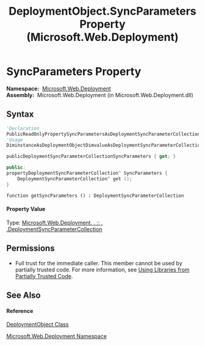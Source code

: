 ﻿---
title: DeploymentObject.SyncParameters Property  (Microsoft.Web.Deployment)
TOCTitle: SyncParameters Property
ms:assetid: P:Microsoft.Web.Deployment.DeploymentObject.SyncParameters
ms:mtpsurl: https://msdn.microsoft.com/en-us/library/microsoft.web.deployment.deploymentobject.syncparameters(v=VS.90)
ms:contentKeyID: 20208807
ms.date: 05/02/2012
mtps_version: v=VS.90
f1_keywords:
- Microsoft.Web.Deployment.DeploymentObject.SyncParameters
- Microsoft.Web.Deployment.DeploymentObject.get_SyncParameters
dev_langs:
- CSharp
- JScript
- VB
- c++
api_location:
- Microsoft.Web.Deployment.dll
api_name:
- Microsoft.Web.Deployment.DeploymentObject.get_SyncParameters
- Microsoft.Web.Deployment.DeploymentObject.SyncParameters
api_type:
- Managed
topic_type:
- apiref
- kbSyntax
product_family_name: VS
ROBOTS: INDEX,FOLLOW
---

# SyncParameters Property

**Namespace:**  [Microsoft.Web.Deployment](microsoft-web-deployment-namespace.md)  
**Assembly:**  Microsoft.Web.Deployment (in Microsoft.Web.Deployment.dll)

## Syntax

``` vb
'Declaration
PublicReadOnlyPropertySyncParametersAsDeploymentSyncParameterCollection
'Usage
DiminstanceAsDeploymentObjectDimvalueAsDeploymentSyncParameterCollectionvalue = instance.SyncParameters
```

``` csharp
publicDeploymentSyncParameterCollectionSyncParameters { get; }
```

``` c++
public:
propertyDeploymentSyncParameterCollection^ SyncParameters {
    DeploymentSyncParameterCollection^ get ();
}
```

``` jscript
function getSyncParameters () : DeploymentSyncParameterCollection
```

#### Property Value

Type: [Microsoft.Web.Deployment. . :: . .DeploymentSyncParameterCollection](deploymentsyncparametercollection-class-microsoft-web-deployment.md)  

## Permissions

  - Full trust for the immediate caller. This member cannot be used by partially trusted code. For more information, see [Using Libraries from Partially Trusted Code](https://msdn.microsoft.com/en-us/library/8skskf63\(v=vs.90\)).

## See Also

#### Reference

[DeploymentObject Class](deploymentobject-class-microsoft-web-deployment.md)

[Microsoft.Web.Deployment Namespace](microsoft-web-deployment-namespace.md)

